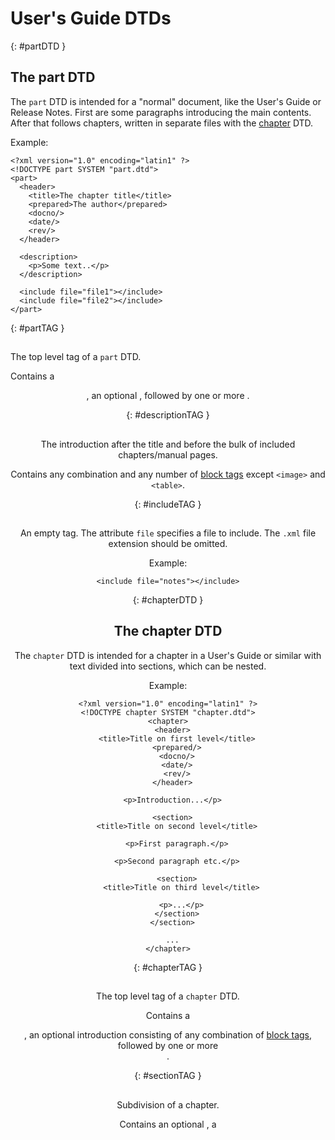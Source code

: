 <!--
%CopyrightBegin%

Copyright Ericsson AB 2023. All Rights Reserved.

Licensed under the Apache License, Version 2.0 (the "License");
you may not use this file except in compliance with the License.
You may obtain a copy of the License at

    http://www.apache.org/licenses/LICENSE-2.0

Unless required by applicable law or agreed to in writing, software
distributed under the License is distributed on an "AS IS" BASIS,
WITHOUT WARRANTIES OR CONDITIONS OF ANY KIND, either express or implied.
See the License for the specific language governing permissions and
limitations under the License.

%CopyrightEnd%
-->
# User's Guide DTDs

[](){: #partDTD }

## The part DTD

The `part` DTD is intended for a "normal" document, like the User's Guide or
Release Notes. First are some paragraphs introducing the main contents. After
that follows chapters, written in separate files with the
[chapter](user_guide_dtds.md#chapterDTD) DTD.

Example:

```text
<?xml version="1.0" encoding="latin1" ?>
<!DOCTYPE part SYSTEM "part.dtd">
<part>
  <header>
    <title>The chapter title</title>
    <prepared>The author</prepared>
    <docno/>
    <date/>
    <rev/>
  </header>

  <description>
    <p>Some text..</p>
  </description>

  <include file="file1"></include>
  <include file="file2"></include>
</part>
```

[](){: #partTAG }

## <part>

The top level tag of a `part` DTD.

Contains a [<header>](header_tags.md), an optional
[<description>](user_guide_dtds.md#descriptionTAG), followed by one or more
[<include>](user_guide_dtds.md#includeTAG).

[](){: #descriptionTAG }

## <description>

The introduction after the title and before the bulk of included chapters/manual
pages.

Contains any combination and any number of [block tags](block_tags.md) except
`<image>` and `<table>`.

[](){: #includeTAG }

## <include>

An empty tag. The attribute `file` specifies a file to include. The `.xml` file
extension should be omitted.

Example:

```text
<include file="notes"></include>
```

[](){: #chapterDTD }

## The chapter DTD

The `chapter` DTD is intended for a chapter in a User's Guide or similar with
text divided into sections, which can be nested.

Example:

```text
<?xml version="1.0" encoding="latin1" ?>
<!DOCTYPE chapter SYSTEM "chapter.dtd">
<chapter>
  <header>
    <title>Title on first level</title>
    <prepared/>
    <docno/>
    <date/>
    <rev/>
  </header>

  <p>Introduction...</p>

  <section>
    <title>Title on second level</title>

    <p>First paragraph.</p>

    <p>Second paragraph etc.</p>

    <section>
      <title>Title on third level</title>

      <p>...</p>
    </section>
  </section>

  ...
</chapter>
```

[](){: #chapterTAG }

## <chapter>

The top level tag of a `chapter` DTD.

Contains a [<header>](header_tags.md), an optional introduction consisting of
any combination of [block tags](block_tags.md), followed by one or more
[<section>](user_guide_dtds.md#sectionTAG).

[](){: #sectionTAG }

## <section>

Subdivision of a chapter.

Contains an optional [<marker>](inline_tags.md#markerTAG), a
[<title>](user_guide_dtds.md#titleTAG), followed by any combination and any
number of [block tags](block_tags.md) and
`<section ghlink="maint/lib/erl_docgen/doc/src/user_guide_dtds.xml#L172">`.

[](){: #titleTAG }

## <title>

Section title, contains plain text.
